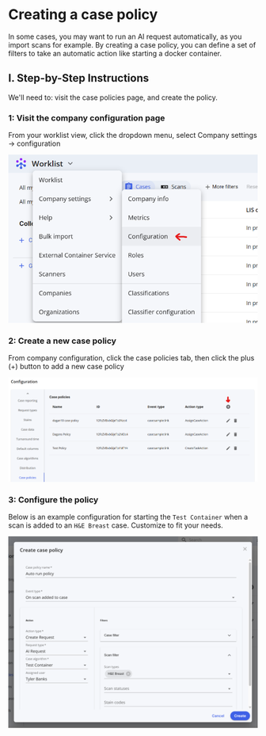 # Creating a case policy

In some cases, you may want to run an AI request automatically, as you import scans for example. By creating a case policy, you can define a set of filters to take an automatic action like starting a docker container.

## I. Step-by-Step Instructions

We'll need to: visit the case policies page, and create the policy.

### 1: Visit the company configuration page

From your worklist view, click the dropdown menu, select Company settings -> configuration 

  ![](images/image1.png) 

### 2: Create a new case policy

From company configuration, click the case policies tab, then click the plus (+) button to add a new case policy

  ![](images/image2.png) 

### 3: Configure the policy

Below is an example configuration for starting the `Test Container` when a scan is added to an `H&E Breast` case. Customize to fit your needs.

  ![](images/image3.png) 
